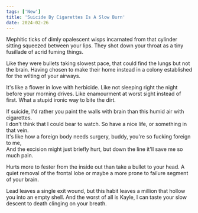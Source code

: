 ```yaml
---
tags: ['New']
title: 'Suicide By Cigarettes Is A Slow Burn'
date: 2024-02-26
---
```


Mephitic ticks of dimly opalescent wisps incarnated from that cylinder sitting squeezed between your lips. They shot down your throat as a tiny fusillade of acrid fuming things.

Like they were bullets taking slowest pace, that could find the lungs but not the brain. Having chosen to make their home instead in a colony established for the wilting of your airways.

It's like a flower in love with herbicide. Like not sleeping right the night before your morning drives. Like enamourment at worst sight instead of first. What a stupid ironic way to bite the dirt.

If suicide, I'd rather you paint the walls with brain than this humid air with cigarettes.  
I don't think that I could bear to watch. So have a nice life, or something in that vein.  
It's like how a foreign body needs surgery, buddy, you're so fucking foreign to me,  
And the excision might just briefly hurt, but down the line it'll save me so much pain.

Hurts more to fester from the inside out than take a bullet to your head. A quiet removal of the frontal lobe or maybe a more prone to failure segment of your brain.

Lead leaves a single exit wound, but this habit leaves a million that hollow you into an empty shell. And the worst of all is Kayle, I can taste your slow descent to death clinging on your breath.  

